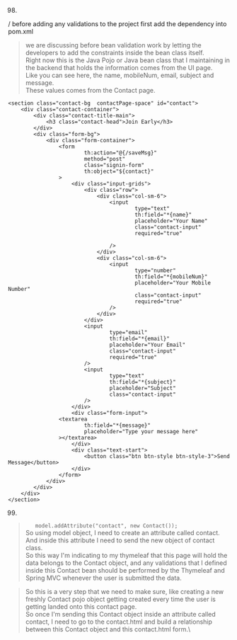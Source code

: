 98.
/ before adding any validations to the project first add the dependency into pom.xml

>we are discussing before bean validation work by letting the developers to add the constraints inside
the bean class itself.\
Right now this is the Java Pojo or Java bean class that I maintaining in the backend that holds the
information comes from the UI page.\
Like you can see here, the name, mobileNum, email, subject and message.\
These values comes from the Contact page.
> 
```
<section class="contact-bg  contactPage-space" id="contact">
    <div class="contact-container">
        <div class="contact-title-main">
            <h3 class="contact-head">Join Early</h3>
        </div>
        <div class="form-bg">
            <div class="form-container">
                <form
                        th:action="@{/saveMsg}"
                        method="post"
                        class="signin-form"
                        th:object="${contact}"
                >
                    <div class="input-grids">
                        <div class="row">
                            <div class="col-sm-6">
                                <input
                                        type="text"
                                        th:field="*{name}"
                                        placeholder="Your Name"
                                        class="contact-input"
                                        required="true"

                                />
                            </div>
                            <div class="col-sm-6">
                                <input
                                        type="number"
                                        th:field="*{mobileNum}"
                                        placeholder="Your Mobile Number"
                                        class="contact-input"
                                        required="true"
                                />
                            </div>
                        </div>
                        <input
                                type="email"
                                th:field="*{email}"
                                placeholder="Your Email"
                                class="contact-input"
                                required="true"
                        />
                        <input
                                type="text"
                                th:field="*{subject}"
                                placeholder="Subject"
                                class="contact-input"
                        />
                    </div>
                    <div class="form-input">
                <textarea
                        th:field="*{message}"
                        placeholder="Type your message here"
                ></textarea>
                    </div>
                    <div class="text-start">
                        <button class="btn btn-style btn-style-3">Send Message</button>
                    </div>
                </form>
            </div>
        </div>
    </div>
</section>

 ```

















99.
> ````   model.addAttribute("contact", new Contact());```` \
So using model object, I need to create an attribute called contact.\
And inside this attribute I need to send the new object of contact class.\
So this way I'm indicating to my thymeleaf that this page will hold
the data belongs to the Contact object, and any validations that I defined inside this Contact bean
should be performed by the Thymeleaf and Spring MVC whenever the user is submitted the data.


> So this is a very step that we need to make sure, like creating a new freshly Contact pojo object getting
created every time the user is getting landed onto this contact page. \
So once I'm sending this Contact object inside an attribute called contact, I need to go to the contact.html
and build a relationship between this Contact object and this contact.html form.\